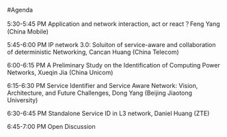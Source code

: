 #Agenda

5:30-5:45 PM Application and network interaction, act or react？Feng Yang (China Mobile)

5:45-6:00 PM IP network 3.0:
Soluiton of service-aware and collaboration of deterministic Networking, Cancan Huang (China Telecom)

6:00-6:15 PM A Preliminary Study on the Identification of Computing Power Networks, Xueqin Jia (China Unicom)

6:15-6:30 PM Service Identifier and Service Aware Network: Vision, Architecture, and Future Challenges, Dong Yang (Beijing Jiaotong University)

6:30-6:45 PM Standalone Service ID in L3 network, Daniel Huang (ZTE)

6:45-7:00 PM Open Discussion

